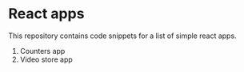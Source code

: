 # React apps

This repository contains code snippets for a list of simple react apps.

1. Counters app
2. Video store app
